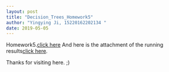 ```yaml
---
layout: post
title: "Decision_Trees_Homework5"
author: "Yingying Ji, 15220162202134 " 
date: 2019-05-05
---
```

Homework5.[click here]({{site.baseurl}}/assets/HW5_15220162202134.pdf)
And here is the attachment of the running results[click here]({{site.baseurl}}/assets/codes_for_hw5_YingyingJi.R). 

Thanks for visiting here. ;)
